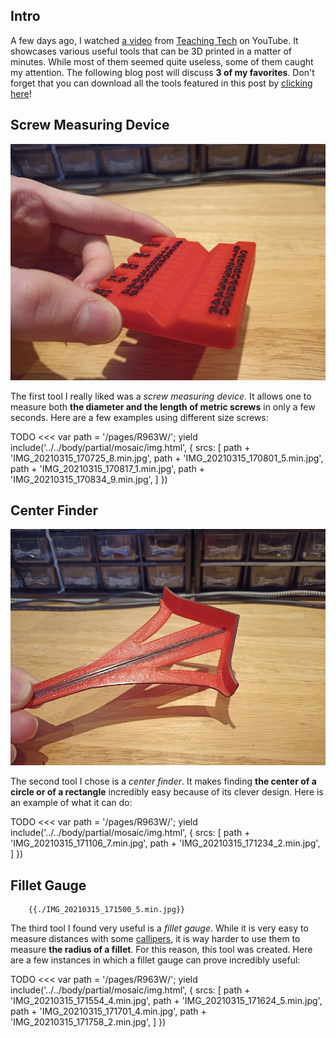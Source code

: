 ## Intro

A few days ago, I watched [a video](https://www.youtube.com/watch?v=tO5Ym6-H2Ac) from [Teaching Tech](https://www.youtube.com/channel/UCbgBDBrwsikmtoLqtpc59Bw) on YouTube. It showcases various useful tools that can be 3D printed in a matter of minutes. While most of them seemed quite useless, some of them caught my attention. The following blog post will discuss **3 of my favorites**. Don't forget that you can download all the tools featured in this post by [clicking here](./Tools2.zip)!

## Screw Measuring Device

![](./IMG_20210315_170932_4.min.jpg)

The first tool I really liked was a _screw measuring device_. It allows one to measure both **the diameter and the length of metric screws** in only a few seconds. Here are a few examples using different size screws:

TODO <<<
var path = '/pages/R963W/';
yield include('../../body/partial/mosaic/img.html', {
srcs: [
path + 'IMG_20210315_170725_8.min.jpg',
path + 'IMG_20210315_170801_5.min.jpg',
path + 'IMG_20210315_170817_1.min.jpg',
path + 'IMG_20210315_170834_9.min.jpg',
]
})

> > >

## Center Finder

![](./IMG_20210315_171003_6.min.jpg)

The second tool I chose is a _center finder_. It makes finding **the center of a circle or of a rectangle** incredibly easy because of its clever design. Here is an example of what it can do:

TODO <<<
var path = '/pages/R963W/';
yield include('../../body/partial/mosaic/img.html', {
srcs: [
path + 'IMG_20210315_171106_7.min.jpg',
path + 'IMG_20210315_171234_2.min.jpg',
]
})

> > >

## Fillet Gauge

    	{{./IMG_20210315_171500_5.min.jpg}}

The third tool I found very useful is a _fillet gauge_. While it is very easy to measure distances with some [callipers](https://en.wikipedia.org/wiki/Calipers), it is way harder to use them to measure **the radius of a fillet**. For this reason, this tool was created. Here are a few instances in which a fillet gauge can prove incredibly useful:

TODO <<<
var path = '/pages/R963W/';
yield include('../../body/partial/mosaic/img.html', {
srcs: [
path + 'IMG_20210315_171554_4.min.jpg',
path + 'IMG_20210315_171624_5.min.jpg',
path + 'IMG_20210315_171701_4.min.jpg',
path + 'IMG_20210315_171758_2.min.jpg',
]
})

> > >
